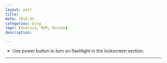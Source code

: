 ```yaml
---
layout: post
title: 
date: 2016-02-
categories: blog
tags: [Android, ROM, Review]
description: 

---
```


- Use power button to turn on flashlight in the lockscreen section.


---










